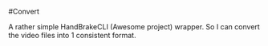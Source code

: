 #Convert

A rather simple HandBrakeCLI (Awesome project) wrapper. So I can convert the video files into 1 consistent format.

